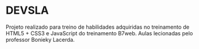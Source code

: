 <h1>DEVSLA</h1>

Projeto realizado para treino de habilidades adquiridas no treinamento de HTML5 + CSS3 e JavaScript do treinamento B7web. Aulas lecionadas pelo professor Bonieky Lacerda.